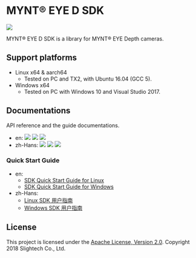 # MYNT® EYE D SDK

[![](https://img.shields.io/badge/MYNT%20EYE%20D%20SDK-v1.5.0--rc0-brightgreen.svg?style=flat)](https://github.com/slightech/MYNT-EYE-D-SDK)

MYNT® EYE D SDK is a library for MYNT® EYE Depth cameras.

## Support platforms

* Linux x64 & aarch64
  * Tested on PC and TX2, with Ubuntu 16.04 (GCC 5).
* Windows x64
  * Tested on PC with Windows 10 and Visual Studio 2017.

## Documentations

API reference and the guide documentations.

* en: [![](https://img.shields.io/badge/Download-PDF-blue.svg?style=flat)](https://github.com/slightech/MYNT-EYE-D-SDK/files/2562662/mynt-eye-d-sdk-apidoc-1.5.0-rc0-en.pdf) [![](https://img.shields.io/badge/Download-HTML-blue.svg?style=flat)](https://github.com/slightech/MYNT-EYE-D-SDK/files/2562663/mynt-eye-d-sdk-apidoc-1.5.0-rc0-en.zip) [![](https://img.shields.io/badge/Online-HTML-lightgray.svg?style=flat)]()
* zh-Hans: [![](https://img.shields.io/badge/Download-PDF-blue.svg?style=flat)](https://github.com/slightech/MYNT-EYE-D-SDK/files/2562664/mynt-eye-d-sdk-apidoc-1.5.0-rc0-zh-Hans.pdf) [![](https://img.shields.io/badge/Download-HTML-blue.svg?style=flat)](https://github.com/slightech/MYNT-EYE-D-SDK/files/2562665/mynt-eye-d-sdk-apidoc-1.5.0-rc0-zh-Hans.zip) [![](https://img.shields.io/badge/Online-HTML-blue.svg?style=flat)](https://slightech.github.io/MYNT-EYE-D-SDK/)

### Quick Start Guide

* en:
  * [SDK Quick Start Guide for Linux](docs/en/guide_build_linux.md)
  * [SDK Quick Start Guide for Windows](docs/en/guide_build_win.md)
* zh-Hans:
  * [Linux SDK 用户指南](docs/zh-Hans/guide_build_linux.md)
  * [Windows SDK 用户指南](docs/zh-Hans/guide_build_win.md)

## License

This project is licensed under the [Apache License, Version 2.0](/LICENSE). Copyright 2018 Slightech Co., Ltd.
